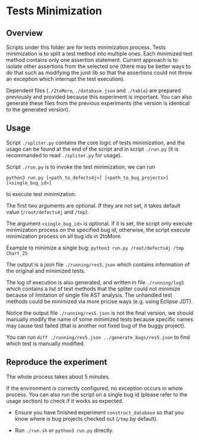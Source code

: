 # Tests Minimization
## Overview
Scripts under this folder are for tests minimization process. Tests minimization is to split a test method into multiple ones. Each minimized test method contains only one assertion statement. Current approach is to isolate other assertions from the selected one (there may be better ways to do that such as modifying the junit lib so that the assertions could not throw an exception which interrupt the test execution).  

Dependent files (`./2toMore`, `./database.json` and `./table`) are prepared previously and provided because this experiment is important. You can also generate these files from the previous experiments (the version is identical to the generated version).  

## Usage
Script `./spliter.py` contains the core logic of tests minimization, and the usage can be found at the end of the script and in script `./run.py` (it is recommanded to read `./spliter.py` for usage).  

Script `./run.py` is to invoke the test minimization, we can run  

`python3 run.py [<path_to_defects4j>] [<path_to_bug_projects>] [<single_bug_id>]`  

to execute test minimization.  

The first two arguments are optional. If they are not set, it takes default value (`/root/defects4j` and `/tmp`).  

The argument `<single_bug_id>` is optional. If it is set, the script only execute minimization process on the specified bug id, otherwise, the script execute minimization process on all bug ids in 2toMore.  

Example to minimize a single bug: `python3 run.py /root/defects4j /tmp Chart_25`  

The output is a json file `./running/res5.json` which contains information of the original and minimized tests.  

The log of execution is also generated, and written in file `./running/log5` which contains a list of test methods that the spliter could not minimize because of limitation of single file AST analysis. The unhandled test methods could be minimized via more pricise ways (e.g. using Eclipse JDT).  

Notice the output file `./running/res5.json` is not the final version, we should manually modify the name of some minimized tests because specific names may cause test failed (that is another not fixed bug of the buggy project).  

You can run `diff ./running/res5.json ../generate_bugs/res5.json` to find which test is manually modified.  

## Reproduce the experiment
The whole process takes about 5 minutes.  

If the environment is correctly configured, no exception occurs in whole process. You can also run the script on a single bug id (please refer to the usage section) to check if it works as expected.  

* Ensure you have finished experiment `construct_database` so that you know where is bug projects checked out (`/tmp` by default).  

* Run `./run.sh` or `python3 run.py` directly.  

